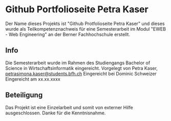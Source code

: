 # Github Portfolioseite Petra Kaser
Der Name dieses Projekts ist "Github Protfolioseite Petra Kaser" und dieses wurde als Teilkompetenznachweis für eine Semesterarbeit im Modul "EWEB - Web Engineering" an der Berner Fachhochschule erstellt.
## Info
Die Semesterarbeit wurde im Rahmen des Studiengangs Bachelor of Science in Wirtschaftsinformatik eingereicht.
Vorgelegt von Petra Kaser, petrasimona.kaser@students.bfh.ch
Eingereicht bei Dominic Schweizer
Eingereicht am xx.xx.xxxx
## Beteiligung
Das Projekt ist eine Einzelarbeit und somit von externer Hilfe ausgeschlossen. Danke für die Kenntnisnahme.
